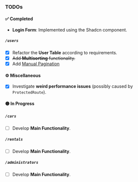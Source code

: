 ### TODOs

#### ✅ **Completed**

-   **Login Form**: Implemented using the Shadcn component.

##### `/users`

-   [x] Refactor the **User Table** according to requirements.
-   [x] ~~Add **Multisorting** functionality.~~
-   [x] Add [Manual Pagination](https://tanstack.com/table/latest/docs/api/features/pagination#manualpagination)

#### ⚙️ **Miscellaneous**

-   [x] Investigate **weird performance issues** (possibly caused by `ProtectedRoute`).

#### 🟡 **In Progress**

##### `/cars`

-   [ ] Develop **Main Functionality**.

##### `/rentals`

-   [ ] Develop **Main Functionality**.

##### `/administrators`

-   [ ] Develop **Main Functionality**.
